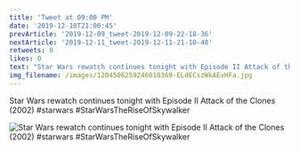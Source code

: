 ```yaml
---
title: 'Tweet at 09:00 PM'
date: '2019-12-10T21:00:45'
prevArticle: '2019-12-09_tweet-2019-12-09-22-18-36'
nextArticle: '2019-12-11_tweet-2019-12-11-21-10-48'
retweets: 0
likes: 0
text: "Star Wars rewatch continues tonight with Episode II Attack of the Clones (2002) #starwars #StarWarsTheRiseOfSkywalker"
img_filename: /images/1204506259246010369-ELdECszWkAEvHFa.jpg
---
```

Star Wars rewatch continues tonight with Episode II Attack of the Clones (2002) #starwars #StarWarsTheRiseOfSkywalker

![Star Wars rewatch continues tonight with Episode II Attack of the Clones (2002) #starwars #StarWarsTheRiseOfSkywalker](/images/1204506259246010369-ELdECszWkAEvHFa.jpg "Star Wars rewatch continues tonight with Episode II Attack of the Clones (2002) #starwars #StarWarsTheRiseOfSkywalker")